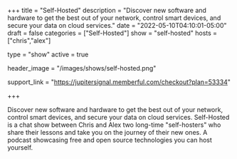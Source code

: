 +++
title = "Self-Hosted"
description = "Discover new software and hardware to get the best out of your network, control smart devices, and secure your data on cloud services."
date = "2022-05-10T04:10:01-05:00"
draft = false
categories = ["Self-Hosted"]
show = "self-hosted"
hosts = ["chris","alex"]

type = "show"
active = true

header_image = "/images/shows/self-hosted.png"

support_link = "https://jupitersignal.memberful.com/checkout?plan=53334"

+++

Discover new software and hardware to get the best out of your network, control smart devices, and secure your data on cloud services. Self-Hosted is a chat show between Chris and Alex two long-time "self-hosters" who share their lessons and take you on the journey of their new ones. A podcast showcasing free and open source technologies you can host yourself.
